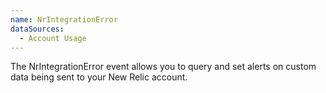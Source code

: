 ```yaml
---
name: NrIntegrationError
dataSources:
  - Account Usage
---
```


The NrIntegrationError event allows you to query and set alerts on custom data being sent to your New Relic account.